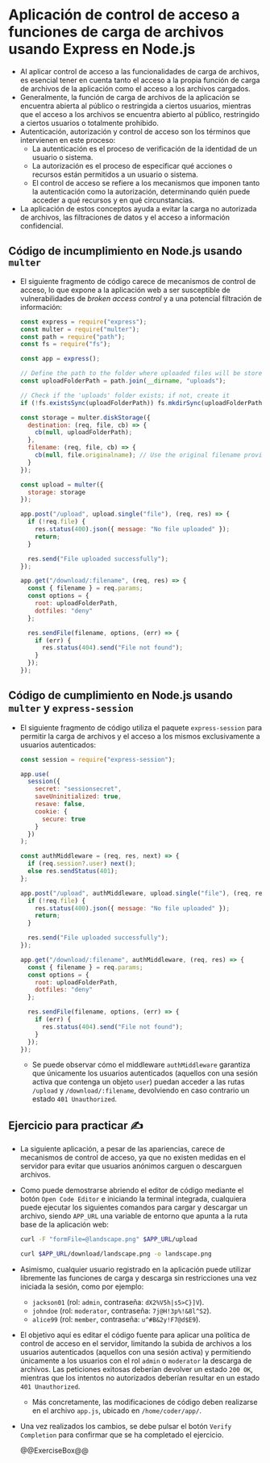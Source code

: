 # Aplicación de control de acceso a funciones de carga de archivos usando Express en Node.js

* Al aplicar control de acceso a las funcionalidades de carga de archivos, es esencial tener en cuenta tanto el acceso a la propia función de carga de archivos de la aplicación como el acceso a los archivos cargados.
* Generalmente, la función de carga de archivos de la aplicación se encuentra abierta al público o restringida a ciertos usuarios, mientras que el acceso a los archivos se encuentra abierto al público, restringido a ciertos usuarios o totalmente prohibido.
* Autenticación, autorización y control de acceso son los términos que intervienen en este proceso:
  * La autenticación es el proceso de verificación de la identidad de un usuario o sistema.
  * La autorización es el proceso de especificar qué acciones o recursos están permitidos a un usuario o sistema.
  * El control de acceso se refiere a los mecanismos que imponen tanto la autenticación como la autorización, determinando quién puede acceder a qué recursos y en qué circunstancias.
* La aplicación de estos conceptos ayuda a evitar la carga no autorizada de archivos, las filtraciones de datos y el acceso a información confidencial.

## Código de incumplimiento en Node.js usando `multer`

* El siguiente fragmento de código carece de mecanismos de control de acceso, lo que expone a la aplicación web a ser susceptible de vulnerabilidades de *broken access control* y a una potencial filtración de información:

  ```javascript
  const express = require("express");
  const multer = require("multer");
  const path = require("path");
  const fs = require("fs");

  const app = express();

  // Define the path to the folder where uploaded files will be stored
  const uploadFolderPath = path.join(__dirname, "uploads");

  // Check if the 'uploads' folder exists; if not, create it
  if (!fs.existsSync(uploadFolderPath)) fs.mkdirSync(uploadFolderPath, { recursive: true });

  const storage = multer.diskStorage({
    destination: (req, file, cb) => {
      cb(null, uploadFolderPath);
    },
    filename: (req, file, cb) => {
      cb(null, file.originalname); // Use the original filename provided by the user
    }
  });

  const upload = multer({
    storage: storage
  });

  app.post("/upload", upload.single("file"), (req, res) => {
    if (!req.file) {
      res.status(400).json({ message: "No file uploaded" });
      return;
    }

    res.send("File uploaded successfully");
  });

  app.get("/download/:filename", (req, res) => {
    const { filename } = req.params;
    const options = {
      root: uploadFolderPath,
      dotfiles: "deny"
    };

    res.sendFile(filename, options, (err) => {
      if (err) {
        res.status(404).send("File not found");
      }
    });
  });
  ```

## Código de cumplimiento en Node.js usando `multer` y `express-session`

* El siguiente fragmento de código utiliza el paquete `express-session` para permitir la carga de archivos y el acceso a los mismos exclusivamente a usuarios autenticados:

  ```javascript
  const session = require("express-session");
  ```

  ```javascript
  app.use(
    session({
      secret: "sessionsecret",
      saveUninitialized: true,
      resave: false,
      cookie: {
        secure: true
      }
    })
  );

  const authMiddleware = (req, res, next) => {
    if (req.session?.user) next();
    else res.sendStatus(401);
  };
  ```

  ```javascript
  app.post("/upload", authMiddleware, upload.single("file"), (req, res) => {
    if (!req.file) {
      res.status(400).json({ message: "No file uploaded" });
      return;
    }

    res.send("File uploaded successfully");
  });

  app.get("/download/:filename", authMiddleware, (req, res) => {
    const { filename } = req.params;
    const options = {
      root: uploadFolderPath,
      dotfiles: "deny"
    };

    res.sendFile(filename, options, (err) => {
      if (err) {
        res.status(404).send("File not found");
      }
    });
  });
  ```

  * Se puede observar cómo el middleware `authMiddleware` garantiza que únicamente los usuarios autenticados (aquellos con una sesión activa que contenga un objeto `user`) puedan acceder a las rutas `/upload` y `/download/:filename`, devolviendo en caso contrario un estado `401 Unauthorized`.

## Ejercicio para practicar :writing_hand:

* La siguiente aplicación, a pesar de las apariencias, carece de mecanismos de control de acceso, ya que no existen medidas en el servidor para evitar que usuarios anónimos carguen o descarguen archivos.
* Como puede demostrarse abriendo el editor de código mediante el botón `Open Code Editor` e iniciando la terminal integrada, cualquiera puede ejecutar los siguientes comandos para cargar y descargar un archivo, siendo `APP_URL` una variable de entorno que apunta a la ruta base de la aplicación web:

  ```bash
  curl -F "formFile=@landscape.png" $APP_URL/upload
  ```

  ```bash
  curl $APP_URL/download/landscape.png -o landscape.png
  ```

* Asimismo, cualquier usuario registrado en la aplicación puede utilizar libremente las funciones de carga y descarga sin restricciones una vez iniciada la sesión, como por ejemplo:
  * `jackson01` (rol: `admin`, contraseña: `dX2%V5h|s5>C}]V`).
  * `johndoe` (rol: `moderator`, contraseña: `7j@H!3p%!&8l^S2`).
  * `alice99` (rol: `member`, contraseña: `u^#B&2y!F7@d$E9`).
* El objetivo aquí es editar el código fuente para aplicar una política de control de acceso en el servidor, limitando la subida de archivos a los usuarios autenticados (aquellos con una sesión activa) y permitiendo únicamente a los usuarios con el rol `admin` o `moderator` la descarga de archivos. Las peticiones exitosas deberían devolver un estado `200 OK`, mientras que los intentos no autorizados deberían resultar en un estado `401 Unauthorized`.
  * Más concretamente, las modificaciones de código deben realizarse en el archivo `app.js`, ubicado en `/home/coder/app/`.
* Una vez realizados los cambios, se debe pulsar el botón `Verify Completion` para confirmar que se ha completado el ejercicio.

  @@ExerciseBox@@
